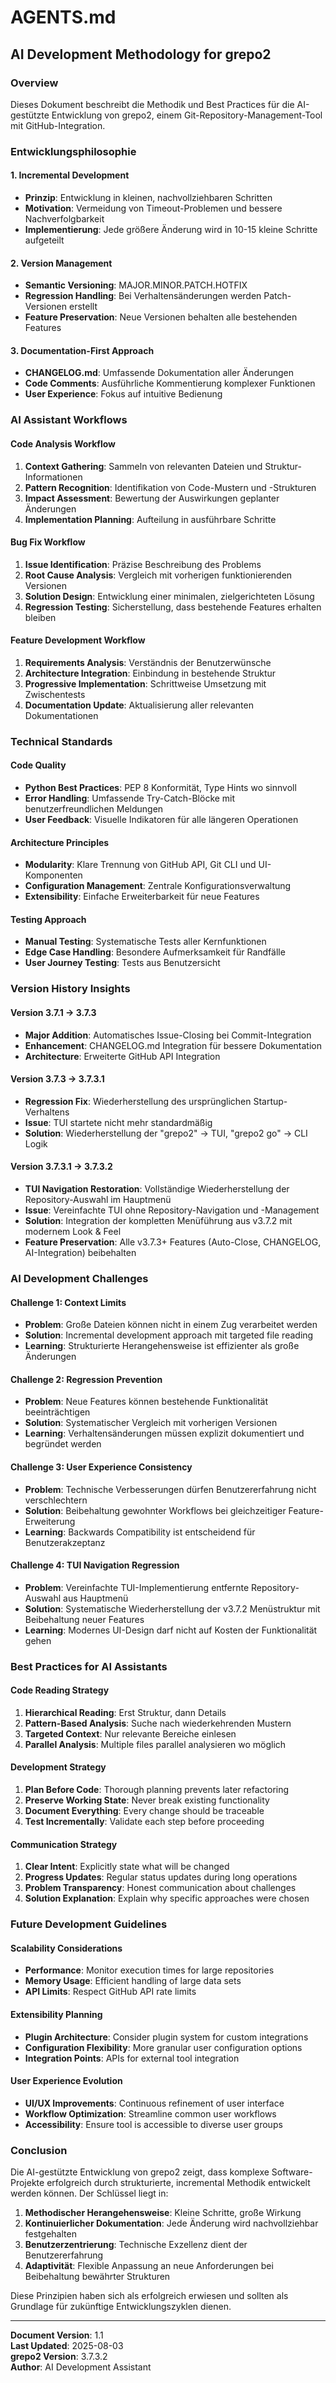 # AGENTS.md

## AI Development Methodology for grepo2

### Overview
Dieses Dokument beschreibt die Methodik und Best Practices für die AI-gestützte Entwicklung von grepo2, einem Git-Repository-Management-Tool mit GitHub-Integration.

### Entwicklungsphilosophie

#### 1. Incremental Development
- **Prinzip**: Entwicklung in kleinen, nachvollziehbaren Schritten
- **Motivation**: Vermeidung von Timeout-Problemen und bessere Nachverfolgbarkeit
- **Implementierung**: Jede größere Änderung wird in 10-15 kleine Schritte aufgeteilt

#### 2. Version Management
- **Semantic Versioning**: MAJOR.MINOR.PATCH.HOTFIX
- **Regression Handling**: Bei Verhaltensänderungen werden Patch-Versionen erstellt
- **Feature Preservation**: Neue Versionen behalten alle bestehenden Features

#### 3. Documentation-First Approach
- **CHANGELOG.md**: Umfassende Dokumentation aller Änderungen
- **Code Comments**: Ausführliche Kommentierung komplexer Funktionen
- **User Experience**: Fokus auf intuitive Bedienung

### AI Assistant Workflows

#### Code Analysis Workflow
1. **Context Gathering**: Sammeln von relevanten Dateien und Struktur-Informationen
2. **Pattern Recognition**: Identifikation von Code-Mustern und -Strukturen
3. **Impact Assessment**: Bewertung der Auswirkungen geplanter Änderungen
4. **Implementation Planning**: Aufteilung in ausführbare Schritte

#### Bug Fix Workflow
1. **Issue Identification**: Präzise Beschreibung des Problems
2. **Root Cause Analysis**: Vergleich mit vorherigen funktionierenden Versionen
3. **Solution Design**: Entwicklung einer minimalen, zielgerichteten Lösung
4. **Regression Testing**: Sicherstellung, dass bestehende Features erhalten bleiben

#### Feature Development Workflow
1. **Requirements Analysis**: Verständnis der Benutzerwünsche
2. **Architecture Integration**: Einbindung in bestehende Struktur
3. **Progressive Implementation**: Schrittweise Umsetzung mit Zwischentests
4. **Documentation Update**: Aktualisierung aller relevanten Dokumentationen

### Technical Standards

#### Code Quality
- **Python Best Practices**: PEP 8 Konformität, Type Hints wo sinnvoll
- **Error Handling**: Umfassende Try-Catch-Blöcke mit benutzerfreundlichen Meldungen
- **User Feedback**: Visuelle Indikatoren für alle längeren Operationen

#### Architecture Principles
- **Modularity**: Klare Trennung von GitHub API, Git CLI und UI-Komponenten
- **Configuration Management**: Zentrale Konfigurationsverwaltung
- **Extensibility**: Einfache Erweiterbarkeit für neue Features

#### Testing Approach
- **Manual Testing**: Systematische Tests aller Kernfunktionen
- **Edge Case Handling**: Besondere Aufmerksamkeit für Randfälle
- **User Journey Testing**: Tests aus Benutzersicht

### Version History Insights

#### Version 3.7.1 → 3.7.3
- **Major Addition**: Automatisches Issue-Closing bei Commit-Integration
- **Enhancement**: CHANGELOG.md Integration für bessere Dokumentation
- **Architecture**: Erweiterte GitHub API Integration

#### Version 3.7.3 → 3.7.3.1
- **Regression Fix**: Wiederherstellung des ursprünglichen Startup-Verhaltens
- **Issue**: TUI startete nicht mehr standardmäßig
- **Solution**: Wiederherstellung der "grepo2" → TUI, "grepo2 go" → CLI Logik

#### Version 3.7.3.1 → 3.7.3.2
- **TUI Navigation Restoration**: Vollständige Wiederherstellung der Repository-Auswahl im Hauptmenü
- **Issue**: Vereinfachte TUI ohne Repository-Navigation und -Management
- **Solution**: Integration der kompletten Menüführung aus v3.7.2 mit modernem Look & Feel
- **Feature Preservation**: Alle v3.7.3+ Features (Auto-Close, CHANGELOG, AI-Integration) beibehalten

### AI Development Challenges

#### Challenge 1: Context Limits
- **Problem**: Große Dateien können nicht in einem Zug verarbeitet werden
- **Solution**: Incremental development approach mit targeted file reading
- **Learning**: Strukturierte Herangehensweise ist effizienter als große Änderungen

#### Challenge 2: Regression Prevention
- **Problem**: Neue Features können bestehende Funktionalität beeinträchtigen
- **Solution**: Systematischer Vergleich mit vorherigen Versionen
- **Learning**: Verhaltensänderungen müssen explizit dokumentiert und begründet werden

#### Challenge 3: User Experience Consistency
- **Problem**: Technische Verbesserungen dürfen Benutzererfahrung nicht verschlechtern
- **Solution**: Beibehaltung gewohnter Workflows bei gleichzeitiger Feature-Erweiterung
- **Learning**: Backwards Compatibility ist entscheidend für Benutzerakzeptanz

#### Challenge 4: TUI Navigation Regression
- **Problem**: Vereinfachte TUI-Implementierung entfernte Repository-Auswahl aus Hauptmenü
- **Solution**: Systematische Wiederherstellung der v3.7.2 Menüstruktur mit Beibehaltung neuer Features
- **Learning**: Modernes UI-Design darf nicht auf Kosten der Funktionalität gehen

### Best Practices for AI Assistants

#### Code Reading Strategy
1. **Hierarchical Reading**: Erst Struktur, dann Details
2. **Pattern-Based Analysis**: Suche nach wiederkehrenden Mustern
3. **Targeted Context**: Nur relevante Bereiche einlesen
4. **Parallel Analysis**: Multiple files parallel analysieren wo möglich

#### Development Strategy
1. **Plan Before Code**: Thorough planning prevents later refactoring
2. **Preserve Working State**: Never break existing functionality
3. **Document Everything**: Every change should be traceable
4. **Test Incrementally**: Validate each step before proceeding

#### Communication Strategy
1. **Clear Intent**: Explicitly state what will be changed
2. **Progress Updates**: Regular status updates during long operations
3. **Problem Transparency**: Honest communication about challenges
4. **Solution Explanation**: Explain why specific approaches were chosen

### Future Development Guidelines

#### Scalability Considerations
- **Performance**: Monitor execution times for large repositories
- **Memory Usage**: Efficient handling of large data sets
- **API Limits**: Respect GitHub API rate limits

#### Extensibility Planning
- **Plugin Architecture**: Consider plugin system for custom integrations
- **Configuration Flexibility**: More granular user configuration options
- **Integration Points**: APIs for external tool integration

#### User Experience Evolution
- **UI/UX Improvements**: Continuous refinement of user interface
- **Workflow Optimization**: Streamline common user workflows
- **Accessibility**: Ensure tool is accessible to diverse user groups

### Conclusion

Die AI-gestützte Entwicklung von grepo2 zeigt, dass komplexe Software-Projekte erfolgreich durch strukturierte, incremental Methodik entwickelt werden können. Der Schlüssel liegt in:

1. **Methodischer Herangehensweise**: Kleine Schritte, große Wirkung
2. **Kontinuierlicher Dokumentation**: Jede Änderung wird nachvollziehbar festgehalten
3. **Benutzerzentrierung**: Technische Exzellenz dient der Benutzererfahrung
4. **Adaptivität**: Flexible Anpassung an neue Anforderungen bei Beibehaltung bewährter Strukturen

Diese Prinzipien haben sich als erfolgreich erwiesen und sollten als Grundlage für zukünftige Entwicklungszyklen dienen.

---

**Document Version**: 1.1  
**Last Updated**: 2025-08-03  
**grepo2 Version**: 3.7.3.2  
**Author**: AI Development Assistant  
